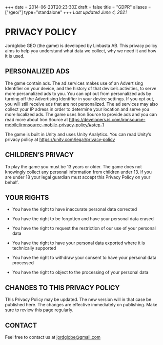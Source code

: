 +++
date = 2014-06-23T20:23:30Z
draft = false
title = "GDPR"
aliases = ["/geo/"]
type="standalone"
+++
_Last updated June 4, 2021_

# PRIVACY POLICY
Jordglobe GEO (the game) is developed by Linbasta AB. This privacy policy aims to help you understand what data we collect, why we need it and how it is used.

## PERSONALIZED ADS
The game contain ads. The ad services makes use of an Advertising Identifier on your device, and the history of that device’s activities, to serve more personalized ads to you. You can opt out from personalized ads by turning off the Advertising Identifier in your device settings. If you opt out, you will still receive ads that are not personalized. The ad services may also collect your IP adress in order to determine your location and serve you more localized ads. The game uses Iron Source to provide ads and you can read more about Iron Source at
https://developers.is.com/ironsource-mobile/ironsource-mobile-privacy-policy/#step-1

The game is built in Unity and uses Unity Analytics. You can read Unity’s privacy policy at
https://unity.com/legal/privacy-policy


## CHILDREN’S PRIVACY
To play the game you must be 13 years or older. The game does not knowingly collect any personal information from children under 13. If you are under 18 your legal guardian must accept this Privacy Policy on your behalf.


## YOUR RIGHTS
* You have the right to have inaccurate personal data corrected

* You have the right to be forgotten and have your personal data erased

* You have the right to request the restriction of our use of your personal data

* You have the right to have your personal data exported where it is technically supported

* You have the right to withdraw your consent to have your personal data processed

* You have the right to object to the processing of your personal data

## CHANGES TO THIS PRIVACY POLICY

This Privacy Policy may be updated. The new version will in that case be published here. The changes are effective immediately on publishing. Make sure to review this page regularly.

## CONTACT
Feel free to contact us at jordglobe@gmail.com
